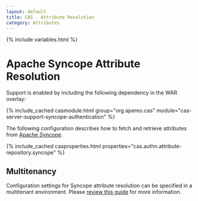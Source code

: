```yaml
---
layout: default
title: CAS - Attribute Resolution
category: Attributes
---
```


{% include variables.html %}

# Apache Syncope Attribute Resolution

Support is enabled by including the following dependency in the WAR overlay:

{% include_cached casmodule.html group="org.apereo.cas" module="cas-server-support-syncope-authentication" %}

The following configuration describes how to fetch and retrieve attributes from [Apache Syncope](https://syncope.apache.org/).

{% include_cached casproperties.html properties="cas.authn.attribute-repository.syncope" %}

## Multitenancy

Configuration settings for Syncope attribute resolution can be specified in a multitenant environment.
Please [review this guide](../multitenancy/Multitenancy-Overview.html) for more information.
